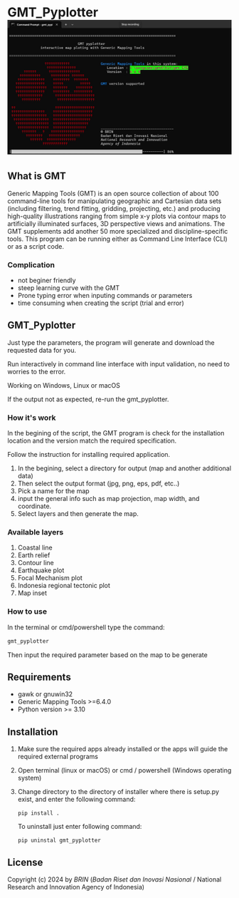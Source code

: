 # GMT_Pyplotter![1727945891061](image/README/1727945891061.png)

## What is GMT

Generic Mapping Tools (GMT) is an open source collection of about 100 command-line tools for manipulating geographic and Cartesian data sets (including filtering, trend fitting, gridding, projecting, etc.) and producing high-quality illustrations ranging from simple x-y plots via contour maps to artificially illuminated surfaces, 3D perspective views and animations. The GMT supplements add another 50 more specialized and discipline-specific tools. This program can be running either as Command Line Interface (CLI) or as a script code.

### Complication

* not beginer friendly
* steep learning curve with the GMT
* Prone typing error when inputing commands or parameters
* time consuming when creating the script (trial and error)

## GMT_Pyplotter

Just type the parameters, the program will generate and download the requested data for you.

Run interactively in command line interface with input validation, no need to worries to the error.

Working on Windows, Linux or macOS

If the output not as expected, re-run the gmt_pyplotter.

### How it's work

In the begining of the script, the GMT program is check for the installation location and the version match the required specification.

Follow the instruction for installing required application.

1. In the begining, select a directory for output (map and another additional data)
2. Then select the output format (jpg, png, eps, pdf, etc..)
3. Pick a name for the map
4. input the general info such as map projection, map width, and coordinate.
5. Select layers and then generate the map.

### Available layers

1. Coastal line
2. Earth relief
3. Contour line
4. Earthquake plot
5. Focal Mechanism plot
6. Indonesia regional tectonic plot
7. Map inset

### How to use

In the terminal or cmd/powershell type the command:

```python
gmt_pyplotter
```

Then input the required parameter based on the map to be generate

## Requirements

* gawk or gnuwin32
* Generic Mapping Tools >=6.4.0
* Python version >= 3.10

## Installation

1. Make sure the required apps already installed or the apps will guide the required external programs
2. Open terminal (linux or macOS) or cmd / powershell (Windows operating system)
3. Change directory to the directory of  installer where there is setup.py exist,  and enter the following command:

   ```
   pip install .
   ```

   To uninstall just enter following command:

   ```
   pip uninstal gmt_pyplotter
   ```

## License

Copyright (c) 2024 by *BRIN* (*Badan Riset dan Inovasi Nasional* / National Research and Innovation Agency of Indonesia)
